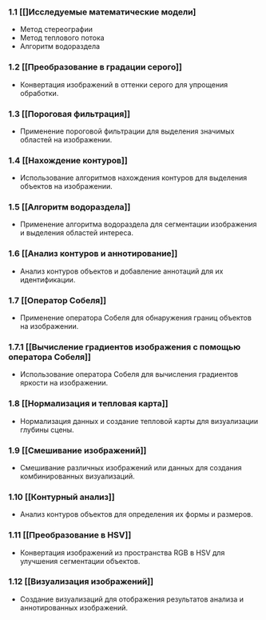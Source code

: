 
### 1.1 [[]Исследуемые математические модели]

- Метод стереографии
- Метод теплового потока
- Алгоритм водораздела

### 1.2 [[Преобразование в градации серого]]

- Конвертация изображений в оттенки серого для упрощения обработки.

### 1.3 [[Пороговая фильтрация]]

- Применение пороговой фильтрации для выделения значимых областей на изображении.

### 1.4 [[Нахождение контуров]]

- Использование алгоритмов нахождения контуров для выделения объектов на изображении.

### 1.5 [[Алгоритм водораздела]]

- Применение алгоритма водораздела для сегментации изображения и выделения областей интереса.

### 1.6 [[Анализ контуров и аннотирование]]

- Анализ контуров объектов и добавление аннотаций для их идентификации.

### 1.7 [[Оператор Собеля]]

- Применение оператора Собеля для обнаружения границ объектов на изображении.

### 1.7.1 [[Вычисление градиентов изображения с помощью оператора Собеля]]

- Использование оператора Собеля для вычисления градиентов яркости на изображении.

### 1.8 [[Нормализация и тепловая карта]]

- Нормализация данных и создание тепловой карты для визуализации глубины сцены.


### 1.9 [[Смешивание изображений]]

- Смешивание различных изображений или данных для создания комбинированных визуализаций.

### 1.10 [[Контурный анализ]]

- Анализ контуров объектов для определения их формы и размеров.

### 1.11 [[Преобразование в HSV]]

- Конвертация изображений из пространства RGB в HSV для улучшения сегментации объектов.

### 1.12 [[Визуализация изображений]]

- Создание визуализаций для отображения результатов анализа и аннотированных изображений.
